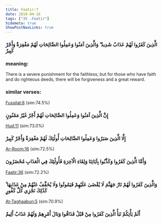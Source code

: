 ```yaml
---
title: Faatir:7
date: 2010-04-16
tags: ["35 .Faatir"]
hidemeta: true 
ShowPostNavLinks: true 
---
```

### الَّذِينَ كَفَرُوا لَهُمْ عَذَابٌ شَدِيدٌ ۖ وَالَّذِينَ آمَنُوا وَعَمِلُوا الصَّالِحَاتِ لَهُمْ مَغْفِرَةٌ وَأَجْرٌ كَبِيرٌ
### meaning: 
There is a severe punishment for the faithless; but for those who have faith and do righteous deeds, there will be forgiveness and a great reward.
### similar verses: 

[Fussilat:8](/41/8) (sim:74.5%)

### إِنَّ الَّذِينَ آمَنُوا وَعَمِلُوا الصَّالِحَاتِ لَهُمْ أَجْرٌ غَيْرُ مَمْنُونٍ

[Hud:11](/11/11) (sim:73.0%)

### إِلَّا الَّذِينَ صَبَرُوا وَعَمِلُوا الصَّالِحَاتِ أُولَٰئِكَ لَهُمْ مَغْفِرَةٌ وَأَجْرٌ كَبِيرٌ

[Ar-Room:16](/30/16) (sim:72.5%)

### وَأَمَّا الَّذِينَ كَفَرُوا وَكَذَّبُوا بِآيَاتِنَا وَلِقَاءِ الْآخِرَةِ فَأُولَٰئِكَ فِي الْعَذَابِ مُحْضَرُونَ

[Faatir:36](/35/36) (sim:72.2%)

### وَالَّذِينَ كَفَرُوا لَهُمْ نَارُ جَهَنَّمَ لَا يُقْضَىٰ عَلَيْهِمْ فَيَمُوتُوا وَلَا يُخَفَّفُ عَنْهُمْ مِنْ عَذَابِهَا ۚ كَذَٰلِكَ نَجْزِي كُلَّ كَفُورٍ

[At-Taghaabun:5](/64/5) (sim:70.9%)

### أَلَمْ يَأْتِكُمْ نَبَأُ الَّذِينَ كَفَرُوا مِنْ قَبْلُ فَذَاقُوا وَبَالَ أَمْرِهِمْ وَلَهُمْ عَذَابٌ أَلِيمٌ
